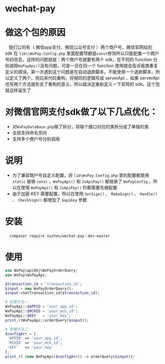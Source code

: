 # wechat-pay

# 做这个包的原因

    我们公司有（ 微信app支付、微信公众号支付 ）两个商户号，微信官网给的 sdk 在 `lib\\WxPay.Config.php` 里面配置项都是`const`修饰所以只能配置一个商户号的信息，这样的问题就是：两个商户号就要有两个 sdk，在不同的 function 分别调用`WxPayApi()`没有问题，可是一旦在同一个 function 使用就会告诉报类重复定义的错误。第一次遇到这个问题是在自动退款脚本，不能使用一个退款脚本，所以定义了两个。但后来代码重构，将相同的逻辑写成 serverApi ，如果 serverApi 也写两个方法就失去了重构的意义，所以就决定重新定义一下官网的 sdk。这个包就这样诞生了

# 对微信官网支付sdk做了以下几点优化：

-  对`WxPayDataBase.php`做了拆分，将每个接口对应的类拆分成了单独的类
-  全部支持命名空间
-  支持多个商户号分别调用
  
# 说明
  
-  为了兼容商户号自定义配置，将 `lib\WxPay.Config.php` 里的配置都使用 `static` 替换 `const` ，`WxPayApi()` 和 `JsApiPay()` 都继承了 `WxPayConfig` ，所以在使用 `WxPayApi()` 和 `JsApiPay()` 时都需要先做配置
-  由于加密 KEY 需要配置，所以在使用 `SetSign()` 、 `MakeSign()` 、 `Handle()` 、 `CheckSign()` 都增加了 `$apiKey` 参数

# 安装
```comporser
  composer require xuzhen/wechat-pay：dev-master
```

# 使用

```php
use WxPay\apiObj\WxPayOrderQuery;
use WxPay\WxPayApi;

$transaction_id = 'transaction_id';
$input = new WxPayOrderQuery();
$input->SetTransaction_id($transaction_id);

# 配置方法一
WxPayApi::$APPID = 'your_app_id';
WxPayApi::$MCHID = 'your_mch_id';
WxPayApi::$KEY   = 'your_key';
print_r(WxPayApi::orderQuery($input));

# 配置方法二
$configArr = [
 'APPID' => 'your_app_id',
 'MCHID' => 'your_mch_id',
 'KEY'   => 'your_key'
];
print_r( (new WxPayApi($configArr)) -> orderQuery($input));
```
